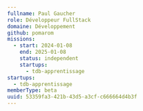 ```yaml
---
fullname: Paul Gaucher
role: Développeur FullStack
domaine: Développement
github: pomarom
missions:
  - start: 2024-01-08
    end: 2025-01-08
    status: independent
    startups:
      - tdb-apprentissage
startups:
  - tdb-apprentissage
memberType: beta
uuid: 53359fa3-421b-43d5-a3cf-c666664d4b3f
---
```

